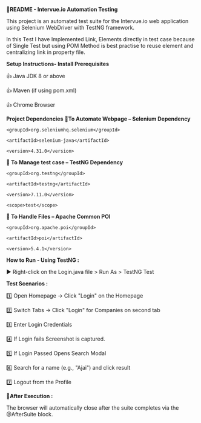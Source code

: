**📕README - Intervue.io Automation Testing**

This project is an automated test suite for the Intervue.io web application using Selenium WebDriver with TestNG framework. 

In this Test I have Implemented Link, Elements directly in test case because of Single Test but using POM Method is best practise to reuse element and centralizing link in property file.

**Setup Instructions-  Install Prerequisites**

👍 Java JDK 8 or above

👍	Maven (if using pom.xml)

👍	Chrome Browser

**Project Dependencies**
**🤖To Automate Webpage – Selenium Dependency**

<dependency>
	
    <groupId>org.seleniumhq.selenium</groupId>
		
    <artifactId>selenium-java</artifactId>
		
    <version>4.31.0</version>
		
</dependency>

**🤖	To Manage test case – TestNG Dependency**

<dependency>
	
    <groupId>org.testng</groupId>
		
    <artifactId>testng</artifactId>
		
    <version>7.11.0</version>
		
    <scope>test</scope>
		
</dependency>


**🤖	To Handle Files – Apache Common POI**

<!-- https://mvnrepository.com/artifact/org.apache.poi/poi -->
<dependency>
	
    <groupId>org.apache.poi</groupId>
		
    <artifactId>poi</artifactId>
		
    <version>5.4.1</version>
		
</dependency>


**How to Run - Using TestNG :**

▶️	Right-click on the Login.java file > Run As > TestNG Test


**Test Scenarios :**

1️⃣ Open Homepage → Click "Login" on the Homepage

2️⃣	Switch Tabs → Click "Login" for Companies on second tab

3️⃣	Enter Login Credentials

4️⃣	If Login fails Screenshot is captured.

5️⃣	If Login Passed Opens Search Modal 

6️⃣	Search for a name (e.g., "Ajai") and click result

7️⃣	Logout from the Profile

**🌂After Execution :**

The browser will automatically close after the suite completes via the @AfterSuite block.



